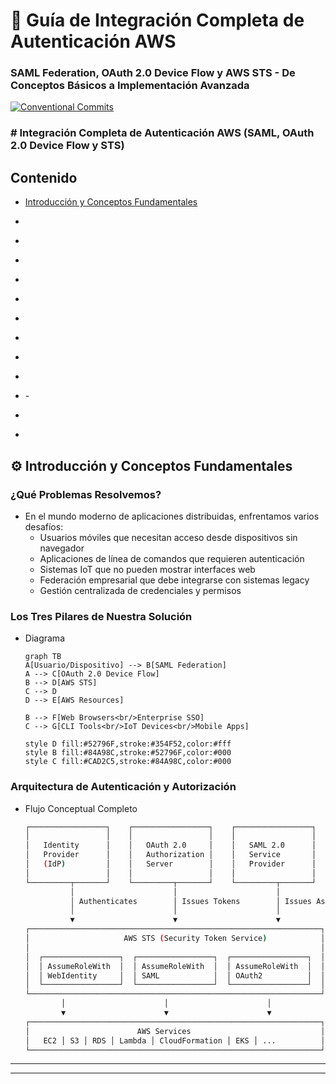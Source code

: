 # 🧪 Guía de Integración Completa de Autenticación AWS
###  SAML Federation, OAuth 2.0 Device Flow y AWS STS - De Conceptos Básicos a Implementación Avanzada

[![Conventional Commits](https://img.shields.io/badge/Conventional%20Commits-1.0.0-%23FE5196?logo=conventionalcommits&logoColor=white)](https://conventionalcommits.org)

### # Integración Completa de Autenticación AWS (SAML, OAuth 2.0 Device Flow y STS)


## Contenido
- [Introducción y Conceptos Fundamentales](intro)


- [](#)
- [](#)
- [](#)
- [](#)
- [](#)
- [](#)
- [](#)
- [](#)
- [](#)
- [](#)- [](#)
- [](#)
- [](#)

## ⚙️ Introducción y Conceptos Fundamentales <a name="intro"></a> 
### ¿Qué Problemas Resolvemos?
- En el mundo moderno de aplicaciones distribuidas, enfrentamos varios desafíos:
    - Usuarios móviles que necesitan acceso desde dispositivos sin navegador
    - Aplicaciones de línea de comandos que requieren autenticación
    - Sistemas IoT que no pueden mostrar interfaces web
    - Federación empresarial que debe integrarse con sistemas legacy
    - Gestión centralizada de credenciales y permisos
### Los Tres Pilares de Nuestra Solución
- Diagrama
    ```mermaid
    graph TB
    A[Usuario/Dispositivo] --> B[SAML Federation]
    A --> C[OAuth 2.0 Device Flow]
    B --> D[AWS STS]
    C --> D
    D --> E[AWS Resources]
    
    B --> F[Web Browsers<br/>Enterprise SSO]
    C --> G[CLI Tools<br/>IoT Devices<br/>Mobile Apps]
    
    style D fill:#52796F,stroke:#354F52,color:#fff
    style B fill:#84A98C,stroke:#52796F,color:#000
    style C fill:#CAD2C5,stroke:#84A98C,color:#000
    ```
### Arquitectura de Autenticación y Autorización
- Flujo Conceptual Completo
    ```bash
    ┌─────────────────┐    ┌─────────────────┐    ┌─────────────────┐
    │                 │    │                 │    │                 │
    │   Identity      │    │   OAuth 2.0     │    │   SAML 2.0      │
    │   Provider      │    │   Authorization │    │   Service       │
    │   (IdP)         │    │   Server        │    │   Provider      │
    │                 │    │                 │    │                 │
    └─────────┬───────┘    └─────────┬───────┘    └─────────┬───────┘
              │                      │                      │
              │ Authenticates        │ Issues Tokens        │ Issues Assertions
              │                      │                      │
              ▼                      ▼                      ▼
    ┌─────────────────────────────────────────────────────────────────┐
    │                     AWS STS (Security Token Service)            │
    │                                                                 │
    │  ┌─────────────────┐  ┌─────────────────┐  ┌─────────────────┐  │
    │  │ AssumeRoleWith  │  │ AssumeRoleWith  │  │ AssumeRoleWith  │  │
    │  │ WebIdentity     │  │ SAML            │  │ OAuth2          │  │
    │  └─────────────────┘  └─────────────────┘  └─────────────────┘  │
    └─────────────────────────────────────────────────────────────────┘
            │                      │                      │
            ▼                      ▼                      ▼
    ┌─────────────────────────────────────────────────────────────────┐
    │                        AWS Services                             │
    │   EC2 │ S3 │ RDS │ Lambda │ CloudFormation │ EKS │ ...          │
    └─────────────────────────────────────────────────────────────────┘
    ```

---




---

